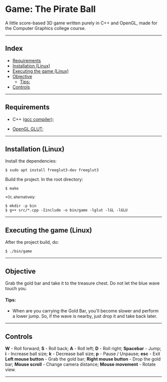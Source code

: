 <h1>Game: The Pirate Ball</h1>

A little score-based 3D game written purely in C++ and OpenGL, made for the Computer Graphics college course.

<hr>

<h2>Index</h2>

- [Requirements](#requirements)
- [Installation (Linux)](#installation-linux)
- [Executing the game (Linux)](#executing-the-game-linux)
- [Objective](#objective)
    - [Tips:](#tips)
- [Controls](#controls)

<hr>

## Requirements

- C++ ([gcc compiler](https://gcc.gnu.org/));

- [OpenGL GLUT](https://www.opengl.org/resources/libraries/glut/);

<hr>

## Installation (Linux)

Install the dependencies:

`$ sudo apt install freeglut3-dev freeglut3`

Build the project. In the root directory:

`$ make`

<small>\*Or, alternatively:</small>

```
$ mkdir -p bin
$ g++ src/*.cpp -Iinclude -o bin/game -lglut -lGL -lGLU
```

<hr>

## Executing the game (Linux)

After the project build, do:

`$ ./bin/game`

<hr>

## Objective

Grab the gold bar and take it to the treasure chest. Do not let the blue wave touch you.

#### Tips:

- When are you carrying the Gold Bar, you'll become slower and perform a lower jump. So, if the wave is nearby, just drop it and take back later.

<hr>

## Controls

**W** - Roll forward;
**S** - Roll back;
**A** - Roll left;
**D** - Roll right;
**Spacebar** - Jump;
**i** - Increase ball size;
**k** - Decrease ball size;
**p** - Pause / Unpause;
**esc** - Exit
**Left mouse button** - Grab the gold bar;
**Right mouse button** - Drop the gold bar;
**Mouse scroll** - Change camera distance;
**Mouse movement** - Rotate view.

<hr>
